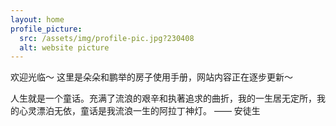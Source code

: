 ```yaml
---
layout: home
profile_picture:
  src: /assets/img/profile-pic.jpg?230408
  alt: website picture
---
```


<p>
  欢迎光临～ 这里是朵朵和鹏举的房子使用手册，网站内容正在逐步更新～
</p>

<p>人生就是一个童话。充满了流浪的艰辛和执著追求的曲折，我的一生居无定所，我的心灵漂泊无依，童话是我流浪一生的阿拉丁神灯。 —— 安徒生</p>
